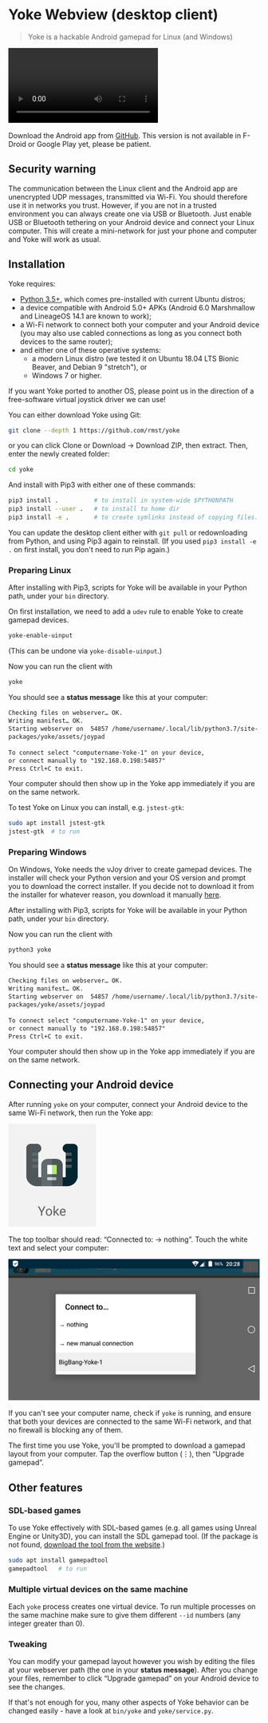 # Yoke Webview (desktop client)

> Yoke is a hackable Android gamepad for Linux (and Windows)

![Yoke WebView](media/yoke_webview.webm)

Download the Android app from [GitHub](app/devel/app-debug.apk). This version is not available in F-Droid or Google Play yet, please be patient.

## Security warning

The communication between the Linux client and the Android app are unencrypted UDP messages, transmitted via Wi-Fi. You should therefore use it in networks you trust. However, if you are not in a trusted environment you can always create one via USB or Bluetooth. Just enable USB or Bluetooth tethering on your Android device and connect your Linux computer. This will create a mini-network for just your phone and computer and Yoke will work as usual.

## Installation

Yoke requires:

- [Python 3.5+](https://www.python.org/downloads/), which comes pre-installed with current Ubuntu distros;
- a device compatible with Android 5.0+ APKs (Android 6.0 Marshmallow and LineageOS 14.1 are known to work);
- a Wi-Fi network to connect both your computer and your Android device (you may also use cabled connections as long as you connect both devices to the same router);
- and either one of these operative systems:
  - a modern Linux distro (we tested it on Ubuntu 18.04 LTS Bionic Beaver, and Debian 9 "stretch"), or
  - Windows 7 or higher.

If you want Yoke ported to another OS, please point us in the direction of a free-software virtual joystick driver we can use!

You can either download Yoke using Git:

```bash
git clone --depth 1 https://github.com/rmst/yoke
```

or you can click Clone or Download → Download ZIP, then extract. Then, enter the newly created folder:

```bash
cd yoke
```

And install with Pip3 with either one of these commands:

```bash
pip3 install .          # to install in system-wide $PYTHONPATH
pip3 install --user .   # to install to home dir
pip3 install -e .       # to create symlinks instead of copying files.
```

You can update the desktop client either with `git pull` or redownloading from Python, and using Pip3 again to reinstall. (If you used `pip3 install -e .` on first install, you don't need to run Pip again.)

### Preparing Linux

After installing with Pip3, scripts for Yoke will be available in your Python path, under your `bin` directory.

On first installation, we need to add a `udev` rule to enable Yoke to create gamepad devices.

```bash
yoke-enable-uinput
```

(This can be undone via `yoke-disable-uinput`.)

Now you can run the client with

```bash
yoke
```

You should see a **status message** like this at your computer:

```
Checking files on webserver… OK.
Writing manifest… OK.
Starting webserver on  54857 /home/username/.local/lib/python3.7/site-packages/yoke/assets/joypad

To connect select "computername-Yoke-1" on your device,
or connect manually to "192.168.0.198:54857"
Press Ctrl+C to exit.
```

Your computer should then show up in the Yoke app immediately if you are on the same network.

To test Yoke on Linux you can install, e.g. `jstest-gtk`:

```bash
sudo apt install jstest-gtk
jstest-gtk  # to run
```

### Preparing Windows

On Windows, Yoke needs the vJoy driver to create gamepad devices. The installer will check your Python version and your OS version and prompt you to download the correct installer. If you decide not to download it from the installer for whatever reason, you download it manually [here](https://sourceforge.net/projects/vjoystick/).

After installing with Pip3, scripts for Yoke will be available in your Python path, under your `bin` directory.

Now you can run the client with

```bash
python3 yoke
```

You should see a **status message** like this at your computer:

```
Checking files on webserver… OK.
Writing manifest… OK.
Starting webserver on  54857 /home/username/.local/lib/python3.7/site-packages/yoke/assets/joypad

To connect select "computername-Yoke-1" on your device,
or connect manually to "192.168.0.198:54857"
Press Ctrl+C to exit.
```

Your computer should then show up in the Yoke app immediately if you are on the same network.

## Connecting your Android device

After running `yoke` on your computer, connect your Android device to the same Wi-Fi network, then run the Yoke app:

![Yoke app](media/yoke_icon.png)

The top toolbar should read: “Connected to: → nothing”. Touch the white text and select your computer:

![list of services](media/yoke_services.png)

If you can't see your computer name, check if `yoke` is running, and ensure that both your devices are connected to the same Wi-Fi network, and that no firewall is blocking any of them.

The first time you use Yoke, you'll be prompted to download a gamepad layout from your computer. Tap the overflow button (⋮), then “Upgrade gamepad”.

## Other features

### SDL-based games

To use Yoke effectively with SDL-based games (e.g. all games using Unreal Engine or Unity3D), you can install the SDL gamepad tool. (If the package is not found, [download the tool from the website](http://generalarcade.com/gamepadtool/).)

```bash
sudo apt install gamepadtool
gamepadtool   # to run
```

### Multiple virtual devices on the same machine

Each `yoke` process creates one virtual device. To run multiple processes on the same machine make sure to give them different `--id` numbers (any integer greater than 0).

### Tweaking

You can modify your gamepad layout however you wish by editing the files at your webserver path (the one in your **status message**). After you change your files, remember to click “Upgrade gamepad” on your Android device to see the changes.

If that's not enough for you, many other aspects of Yoke behavior can be changed easily - have a look at `bin/yoke` and `yoke/service.py`.
